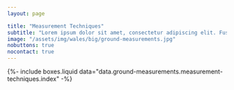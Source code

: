 ```yaml
---
layout: page

title: "Measurement Techniques"
subtitle: "Lorem ipsum dolor sit amet, consectetur adipiscing elit. Fusce bibendum neque eget nunc mattis eu sollicitudin enim tincidunt. Vestibulum lacus tortor, ultricies id dignissim ac, bibendum in velit."
image: "/assets/img/wales/big/ground-measurements.jpg"
nobuttons: true
nocontact: true
---
```


{%-
include boxes.liquid
data="data.ground-measurements.measurement-techniques.index"
-%}